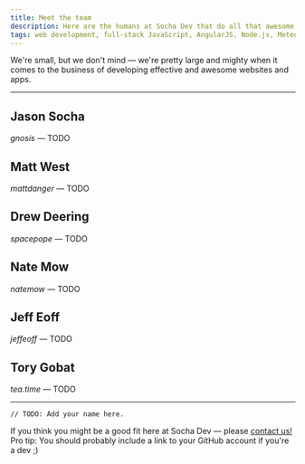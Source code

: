 ```yaml
---
title: Meet the team
description: Here are the humans at Socha Dev that do all that awesome dev work for your team. They are all quite great.
tags: web development, full-stack JavaScript, AngularJS, Node.js, Meteor, PHP, Phalcon, Drupal
---
```


We're small, but we don't mind &mdash; we're pretty large and mighty when it comes to the business of developing effective and awesome websites and apps.

* * *

## Jason Socha

_gnosis_ &mdash; TODO

## Matt West

_mattdanger_ &mdash; TODO

## Drew Deering

_spacepope_ &mdash; TODO

## Nate Mow

_natemow_ &mdash; TODO

## Jeff Eoff

_jeffeoff_ &mdash; TODO

## Tory Gobat

_tea.time_ &mdash; TODO

* * *

    // TODO: Add your name here.

If you think you might be a good fit here at Socha Dev &mdash; please <a href="/#contact" class="blue">contact us!</a> Pro tip: You should probably include a link to your GitHub account if you're a dev ;)
